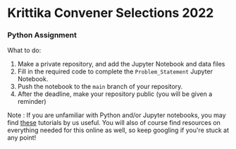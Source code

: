 # Krittika Convener Selections 2022
### Python Assignment

What to do:
1. Make a private repository, and add the Jupyter Notebook and data files
2. Fill in the required code to complete the `Problem_Statement` Jupyter Notebook.
3. Push the notebook to the `main` branch of your repository.
4. After the deadline, make your repository public (you will be given a reminder)

Note : If you are unfamiliar with Python and/or Jupyter notebooks, you may find [these](https://github.com/krittikaiitb/tutorials) tutorials by us useful. You will also of course find resources on everything needed for this online as well, so keep googling if you're stuck at any point!
